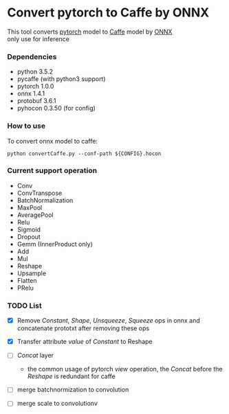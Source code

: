 # Convert pytorch to Caffe by ONNX
This tool converts [pytorch](https://github.com/pytorch/pytorch) model to [Caffe](https://github.com/BVLC/caffe) model by [ONNX](https://github.com/onnx/onnx)  
only use for inference

### Dependencies
* python 3.5.2
* pycaffe (with python3 support)
* pytorch 1.0.0 
* onnx 1.4.1
* protobuf 3.6.1
* pyhocon 0.3.50 (for config)

### How to use
To convert onnx model to caffe:
```
python convertCaffe.py --conf-path ${CONFIG}.hocon
```
### Current support operation
* Conv
* ConvTranspose
* BatchNormalization
* MaxPool
* AveragePool
* Relu
* Sigmoid
* Dropout
* Gemm (InnerProduct only)
* Add
* Mul
* Reshape
* Upsample
* Flatten
* PRelu

### TODO List
 - [x] Remove *Constant*, *Shape*, *Unsqueeze*, *Squeeze* ops in onnx and concatenate prototxt after removing these ops
 - [x] Transfer attribute *value* of *Constant* to Reshape
 - [ ] *Concat* layer 
     - the common usage of pytorch *view* operation, the *Concat* before the *Reshape* is redundant for caffe
 - [ ] merge batchnormization to convolution
 - [ ] merge scale to convolutionv

